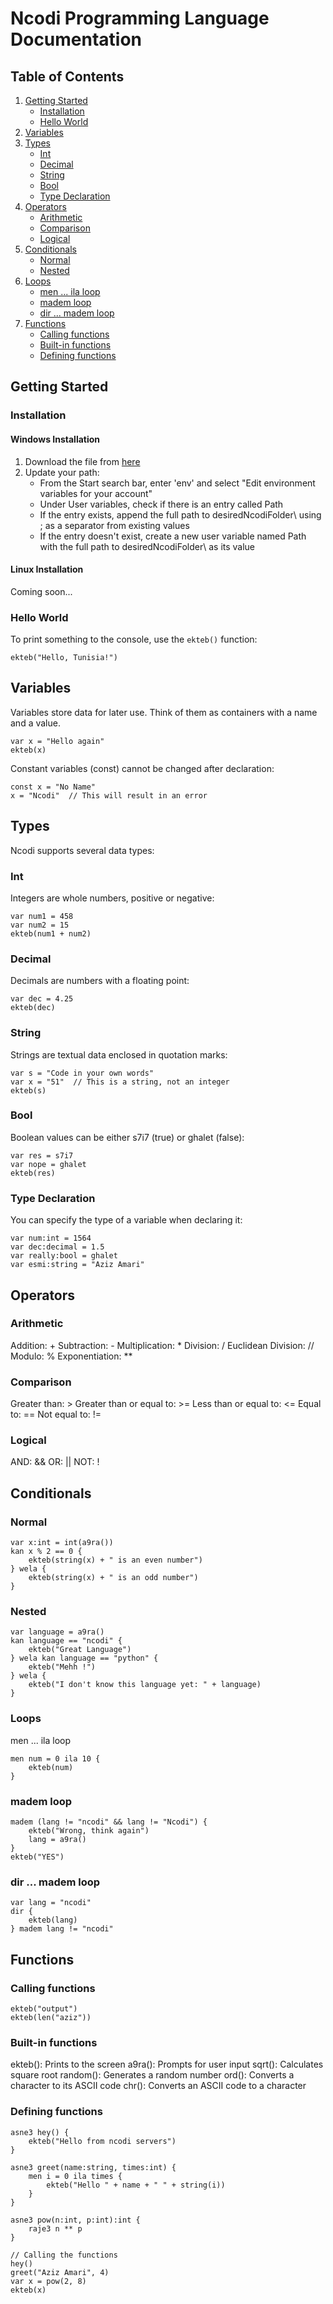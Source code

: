 # Ncodi Programming Language Documentation

## Table of Contents

1. [Getting Started](##getting-started)
   - [Installation](###installation)
   - [Hello World](###hello-world)
2. [Variables](###variables)
3. [Types](##types)
   - [Int](###int)
   - [Decimal](###decimal)
   - [String](###string)
   - [Bool](###bool)
   - [Type Declaration](###type-declaration)
4. [Operators](##operators)
   - [Arithmetic](###arithmetic)
   - [Comparison](###comparison)
   - [Logical](###logical)
5. [Conditionals](##conditionals)
   - [Normal](###normal)
   - [Nested](###nested)
6. [Loops](##loops)
   - [men ... ila loop](###men--ila-loop)
   - [madem loop](###madem-loop)
   - [dir ... madem loop](###dir--madem-loop)
7. [Functions](##functions)
   - [Calling functions](###calling-functions)
   - [Built-in functions](###built-in-functions)
   - [Defining functions](###defining-functions)

## Getting Started

### Installation

#### Windows Installation

1. Download the file from [here](https://github.com/azizamari/Ncodi/blob/master/src/Ncodi.Web/setup/ncodi.exe?)
2. Update your path:
   - From the Start search bar, enter 'env' and select "Edit environment variables for your account"
   - Under User variables, check if there is an entry called Path
   - If the entry exists, append the full path to desiredNcodiFolder\ using ; as a separator from existing values
   - If the entry doesn't exist, create a new user variable named Path with the full path to desiredNcodiFolder\ as its value

#### Linux Installation

Coming soon...

### Hello World

To print something to the console, use the `ekteb()` function:

```ncodi
ekteb("Hello, Tunisia!")
```

## Variables
Variables store data for later use. Think of them as containers with a name and a value.
```ncodi
var x = "Hello again"
ekteb(x)
```
Constant variables (const) cannot be changed after declaration:
```ncodi
const x = "No Name"
x = "Ncodi"  // This will result in an error
```
## Types

Ncodi supports several data types:
### Int

Integers are whole numbers, positive or negative:
```ncodi
var num1 = 458
var num2 = 15
ekteb(num1 + num2)
```

### Decimal

Decimals are numbers with a floating point:
```ncodi
var dec = 4.25
ekteb(dec)
```

### String
Strings are textual data enclosed in quotation marks:

```ncodi
var s = "Code in your own words"
var x = "51"  // This is a string, not an integer
ekteb(s)
```

### Bool
Boolean values can be either s7i7 (true) or ghalet (false):

```ncodi
var res = s7i7
var nope = ghalet
ekteb(res)
```

### Type Declaration
You can specify the type of a variable when declaring it:

```ncodi
var num:int = 1564
var dec:decimal = 1.5
var really:bool = ghalet
var esmi:string = "Aziz Amari"
```


## Operators

### Arithmetic

Addition: +
Subtraction: -
Multiplication: *
Division: /
Euclidean Division: //
Modulo: %
Exponentiation: **

### Comparison

Greater than: >
Greater than or equal to: >=
Less than or equal to: <=
Equal to: ==
Not equal to: !=

### Logical

AND: &&
OR: ||
NOT: !

## Conditionals
### Normal
```ncodi
var x:int = int(a9ra())
kan x % 2 == 0 {
    ekteb(string(x) + " is an even number")
} wela {
    ekteb(string(x) + " is an odd number")
}
```
### Nested
```ncodi 
var language = a9ra()
kan language == "ncodi" {
    ekteb("Great Language")
} wela kan language == "python" {
    ekteb("Mehh !")
} wela {
    ekteb("I don't know this language yet: " + language)
}
```
### Loops
men ... ila loop
```ncodi 
men num = 0 ila 10 {
    ekteb(num)
}
```
### madem loop

```ncodi var lang = a9ra()
madem (lang != "ncodi" && lang != "Ncodi") {
    ekteb("Wrong, think again")
    lang = a9ra()
}
ekteb("YES")
```
### dir ... madem loop
```ncodi 
var lang = "ncodi"
dir {
    ekteb(lang)
} madem lang != "ncodi"
```

## Functions
### Calling functions
```ncodi 
ekteb("output")
ekteb(len("aziz"))
```

### Built-in functions

ekteb(): Prints to the screen
a9ra(): Prompts for user input
sqrt(): Calculates square root
random(): Generates a random number
ord(): Converts a character to its ASCII code
chr(): Converts an ASCII code to a character

### Defining functions

```ncodi 
asne3 hey() {
    ekteb("Hello from ncodi servers")
}

asne3 greet(name:string, times:int) {
    men i = 0 ila times {
        ekteb("Hello " + name + " " + string(i))
    }
}

asne3 pow(n:int, p:int):int {
    raje3 n ** p
}

// Calling the functions
hey()
greet("Aziz Amari", 4)
var x = pow(2, 8)
ekteb(x)
```
